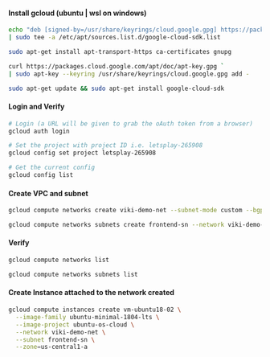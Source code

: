 #### Install gcloud (ubuntu | wsl on windows)

```bash
echo "deb [signed-by=/usr/share/keyrings/cloud.google.gpg] https://packages.cloud.google.com/apt cloud-sdk main" `
| sudo tee -a /etc/apt/sources.list.d/google-cloud-sdk.list

sudo apt-get install apt-transport-https ca-certificates gnupg

curl https://packages.cloud.google.com/apt/doc/apt-key.gpg `
| sudo apt-key --keyring /usr/share/keyrings/cloud.google.gpg add -

sudo apt-get update && sudo apt-get install google-cloud-sdk
```

#### Login and Verify

```bash
# Login (a URL will be given to grab the oAuth token from a browser)
gcloud auth login

# Set the project with project ID i.e. letsplay-265908
gcloud config set project letsplay-265908

# Get the current config
gcloud config list
```

#### Create VPC and subnet

```bash
gcloud compute networks create viki-demo-net --subnet-mode custom --bgp-routing-mode global

gcloud compute networks subnets create frontend-sn --network viki-demo-net --range 10.10.1.0/24
```

#### Verify

```bash
gcloud compute networks list

gcloud compute networks subnets list

```

#### Create Instance attached to the network created

```bash
gcloud compute instances create vm-ubuntu18-02 \
  --image-family ubuntu-minimal-1804-lts \
  --image-project ubuntu-os-cloud \
  --network viki-demo-net \
  --subnet frontend-sn \
  --zone=us-central1-a
```
